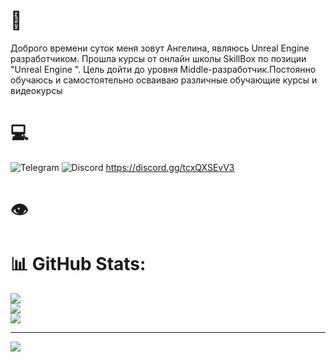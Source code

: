# 📃 
Доброго времени суток меня зовут Ангелина, являюсь Unreal Engine  разработчиком. Прошла  курсы от онлайн школы SkillBox по позиции "Unreal Engine ".
Цель дойти до уровня  Middle-разработчик.Постоянно обучаюсь и самостоятельно осваиваю различные обучающие курсы и видеокурсы
# 💻 

![Telegram](https://img.shields.io/badge/Telegram-2CA5E0?logo=telegram&logoColor=white)
![Discord](https://img.shields.io/badge/%3CServer%3E-%237289DA.svg?logo=discord&logoColor=white)
https://discord.gg/tcxQXSEvV3


# 👁
# :bar_chart: GitHub Stats:
![](https://github-readme-stats.vercel.app/api?username=AngelinaKassano&theme=dark&hide_border=false&include_all_commits=false&count_private=false)<br/>
![](https://github-readme-streak-stats.herokuapp.com/?user=AngelinaKassano&theme=dark&hide_border=false)<br/>
![](https://github-readme-stats.vercel.app/api/top-langs/?username=AngelinaKassano&theme=dark&hide_border=false&include_all_commits=false&count_private=false&layout=compact)

---
[![](https://visitcount.itsvg.in/api?id=datletik&icon=0&color=0)](https://visitcount.itsvg.in)
